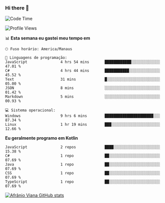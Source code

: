 ### Hi there 👋

<!--
**afranio-viana/afranio-viana** is a ✨ _special_ ✨ repository because its `README.md` (this file) appears on your GitHub profile.

Here are some ideas to get you started:

- 🔭 I’m currently working on ...
- 🌱 I’m currently learning ...
- 👯 I’m looking to collaborate on ...
- 🤔 I’m looking for help with ...
- 💬 Ask me about ...
- 📫 How to reach me: ...
- 😄 Pronouns: ...
- ⚡ Fun fact: ...
-->
<!--START_SECTION:waka-->
![Code Time](http://img.shields.io/badge/Code%20Time-147%20hrs%2018%20mins-blue)

![Profile Views](http://img.shields.io/badge/Visualizac%C3%B5es%20do%20perfil-0-blue)

📊 **Esta semana eu gastei meu tempo em** 

```text
🕑︎ Fuso horário: America/Manaus

💬 Linguagens de programação: 
JavaScript               4 hrs 54 mins       ████████████░░░░░░░░░░░░░   47.01 % 
C#                       4 hrs 44 mins       ███████████░░░░░░░░░░░░░░   45.52 % 
Text                     31 mins             █░░░░░░░░░░░░░░░░░░░░░░░░   05.00 % 
JSON                     8 mins              ░░░░░░░░░░░░░░░░░░░░░░░░░   01.42 % 
Markdown                 5 mins              ░░░░░░░░░░░░░░░░░░░░░░░░░   00.93 % 

💻 Sistema operacional: 
Windows                  9 hrs 6 mins        ██████████████████████░░░   87.34 % 
Linux                    1 hr 19 mins        ███░░░░░░░░░░░░░░░░░░░░░░   12.66 % 
```

**Eu geralmente programo em Kotlin** 

```text
JavaScript               2 repos             ████░░░░░░░░░░░░░░░░░░░░░   15.38 % 
C#                       1 repo              ██░░░░░░░░░░░░░░░░░░░░░░░   07.69 % 
Java                     1 repo              ██░░░░░░░░░░░░░░░░░░░░░░░   07.69 % 
CSS                      1 repo              ██░░░░░░░░░░░░░░░░░░░░░░░   07.69 % 
TypeScript               1 repo              ██░░░░░░░░░░░░░░░░░░░░░░░   07.69 % 
```




<!--END_SECTION:waka-->
[![Afrânio Viana GitHub stats](https://github-readme-stats.vercel.app/api?username=afranio-viana)](https://github.com/anuraghazra/github-readme-stats)

